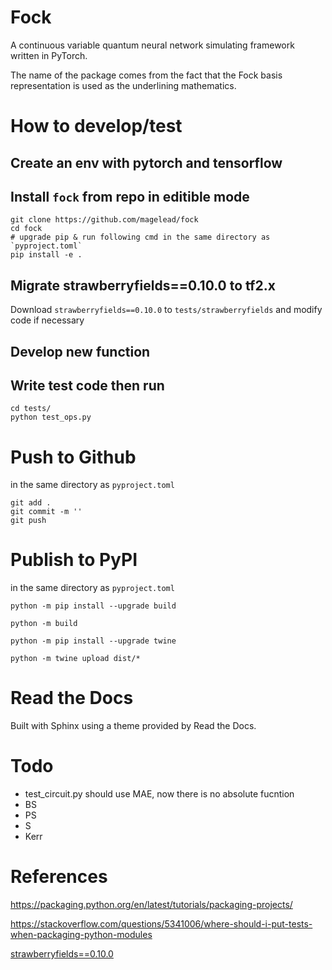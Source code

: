 # Fock



A continuous variable quantum neural network simulating framework written in PyTorch. 

The name of the package comes from the fact that the Fock basis representation is used as the underlining mathematics.



# How to develop/test



## Create an env with pytorch and tensorflow





## Install `fock` from repo in editible mode

```
git clone https://github.com/magelead/fock
cd fock
# upgrade pip & run following cmd in the same directory as `pyproject.toml`
pip install -e . 
```

## Migrate strawberryfields==0.10.0 to tf2.x

Download `strawberryfields==0.10.0` to `tests/strawberryfields` and modify code if necessary

## Develop new function

## Write test code then run 


```
cd tests/
python test_ops.py
```





# Push to Github

in the same directory as `pyproject.toml`

```
git add .
git commit -m ''
git push
```





# Publish to PyPI

in the same directory as `pyproject.toml`

```
python -m pip install --upgrade build
```

```
python -m build
```

```
python -m pip install --upgrade twine
```

```
python -m twine upload dist/*
```


# Read the Docs


Built with Sphinx using a theme provided by Read the Docs.


# Todo


* test_circuit.py should use MAE, now there is no absolute fucntion
* BS
* PS
* S
* Kerr


# References

https://packaging.python.org/en/latest/tutorials/packaging-projects/

https://stackoverflow.com/questions/5341006/where-should-i-put-tests-when-packaging-python-modules

[strawberryfields==0.10.0](https://pypi.org/project/StrawberryFields/0.10.0/) 